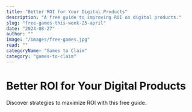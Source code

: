 ```yaml
---
title: "Better ROI for Your Digital Products"
description: "A free guide to improving ROI on digital products."
slug: "free-games-this-week-25-april"
date: "2024-08-27"
author: ""
image: "/images/free-games.jpg"
read: ""
categoryName: "Games to Claim"
category: "games-to-claim"
---
```


# Better ROI for Your Digital Products

Discover strategies to maximize ROI with this free guide.
